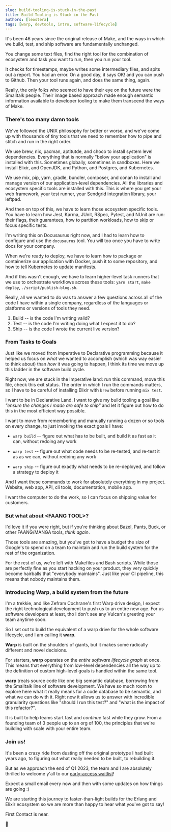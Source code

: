 ```yaml
---
slug: build-tooling-is-stuck-in-the-past
title: Build Tooling is Stuck in the Past
authors: [leostera]
tags: [warp, devtools, intro, software-lifecycle]
---
```


It's been 46 years since the original release of Make, and the ways in which we
build, test, and ship software are fundamentally unchanged. 

You change some text files, find the right tool for the combination of
ecosystem and task you want to run, then you run your tool.

It checks for timestamps, maybe writes some intermediary files, and spits out a
report. You had an error. On a good day, it says OK! and you can push to
Github. Then your tool runs again, and does the same thing, again.

Really, the only folks who seemed to have their eye on the future were the
Smalltalk people. Their image based approach made enough semantic information
available to developer tooling to make them transcend the ways of Make.

### There's too many damn tools

We've followed the UNIX philosophy for better or worse, and we've come up with
thousands of tiny tools that we need to remember how to pipe and stitch and run
in the right order.

We use brew, nix, pacman, aptitutde, and choco to install system level
dependencies. Everything that is normally "below your application" is installed
with this. Sometimes globally, sometimes in sandboxes. Here we install Elixir,
and OpenJDK, and Python, and Postgres, and Kubernetes.

We use mix, pip, yarn, gradle, bundler, composer, and conan to install and manage version of our application-level dependencies. All the libraries and ecosystem specific tools are installed with this. This is where you get your web framework, your test runner, your Sendgrid integration library, your leftpad.

And then on top of this, we have to learn those ecosystem specific tools. You have to learn how Jest, Karma, JUnit, RSpec, Pytest, and NUnit are run: their flags, their guarantees, how to partition workloads, how to skip or focus specific tests.

I'm writing this on Docusaurus right now, and I had to learn how to configure and use the `docusaurus` tool. You will too once you have to write docs for your company.

When we're ready to deploy, we have to learn how to package or containerize our application with Docker, push it to some repository, and how to tell Kubernetes to update manifests.

And if this wasn't enough, we have to learn higher-level task runners that we use to orchestrate workflows across these tools: `yarn start`, `make deploy`, `./script/publish-blog.sh`.

Really, all we wanted to do was to answer a few questions across all of the code I have within a single company, regardless of the languages or platforms or versions of tools they need.

1. Build -- is the code I'm writing valid?
2. Test -- is the code I'm writing doing what I expect it to do?
3. Ship -- is the code I wrote the current live version?

### From Tasks to Goals

Just like we moved from Imperative to Declarative programming because it helped
us focus on _what_ we wanted to accomplish (which was way easier to think
about) than _how_ it was going to happen, I think its time we move up this
ladder in the software build cycle.

Right now, we are stuck in the Imperative land: run this command, move this file, check this exit status. The order in which I run the commands matters, so I have to be careful of installing Elixir with `brew` before running `mix test`.

I want to be in Declarative Land. I want to give my build tooling a goal like _"ensure the changes I
made are safe to ship"_ and let it figure out how to do this in the most efficient way possible.

I want to move from remembering and manually running a dozen or so tools on every change, to just invoking the exact goals I have:

* `warp build` -- figure out what has to be built, and build it as fast as it can, without redoing any work

* `warp test` -- figure out what code needs to be re-tested, and re-test it as as we can, without redoing any work

* `warp ship` -- figure out exactly what needs to be re-deployed, and follow a strategy to deploy it

And I want these commands to work for absolutely everything in my project. Website, web app, API, cli tools, documentation, mobile app.

I want the computer to do the work, so I can focus on shipping value for customers.

### But what about <FAANG TOOL\>?

I'd love it if you were right, but if you're thinking about Bazel, Pants, Buck, or other FAANG/MANGA tools, _think again_.

Those tools are amazing, but you've got to have a budget the size of Google's
to spend on a team to maintain and run the build system for the rest of the
organization.

For the rest of us, we're left with Makefiles and Bash scripts. While those
are perfectly fine as you start hacking on your product, they very quickly become hairballs that "everybody maintains". Just like your CI pipeline, this means that nobody maintains them.

### Introducing Warp, a build system from the future

I'm a trekkie, and like Zefram Cochrane's first Warp drive design, I expect the
right technological development to push us to an entire new age. For us
software developers at least, tho I don't see any Vulcan's greeting your team
anytime soon.

So I set out to build the equivalent of a warp drive for the whole software lifecycle, and I am calling it **warp**.

**Warp** is built on the shoulders of giants, but it makes some radically
different and novel decisions.

For starters, **warp** operates on the _entire software lifecycle graph_ at
once. This means that everything from low-level dependencies all the way up to
the definition of custom high-level goals is handled within the same tool. 

**warp** treats source code like one big semantic database, borrowing from the
Smalltalk line of software development. We have so much room to explore here
what it really means for a code database to be semantic, and what we can do
with it. Right now it allows us to answer with incredible granularity questions
like "should I run this test?" and "what is the impact of this refactor?".

It is built to help teams start fast and _continue_ fast while they grow. From a founding team of 3 people up to an org of 100, the principles that we're building with scale with your entire team.


### Join us!

It's been a crazy ride from dusting off the original prototype I had built years ago, to figuring out what really needed to be built, to rebuilding it.

But as we approach the end of Q1 2023, the team and I are absolutely thrilled to welcome y'all to our <a
href="http://waitlist.warp.build/">early-access waitlist</a>!

Expect a small email every now and then with some updates on how things are going :)

We are starting this journey to faster-than-light builds for the Erlang and Elixir ecosystem so we are more than happy to hear what you've got to say!

First Contact is near.

🖖





